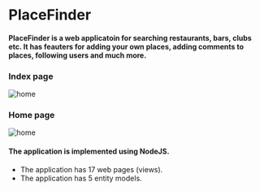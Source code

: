 # PlaceFinder

#### PlaceFinder is a web applicatoin for searching restaurants, bars, clubs etc. It has feauters for adding your own places, adding comments to places, following users and much more.

### Index page
![home](https://res.cloudinary.com/edzhevit/image/upload/v1580129635/medident_xw59sd.bmp)

### Home page
![home](https://res.cloudinary.com/edzhevit/image/upload/v1580130043/medident_home_hgoqg0.png)

#### The application is implemented using NodeJS.
* The application has 17 web pages (views).
* The application has 5 entity models.

